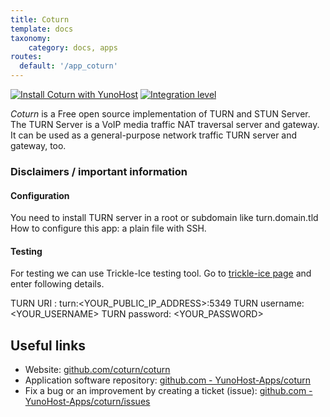 ```yaml
---
title: Coturn
template: docs
taxonomy:
    category: docs, apps
routes:
  default: '/app_coturn'
---
```


[![Install Coturn with YunoHost](https://install-app.yunohost.org/install-with-yunohost.svg)](https://install-app.yunohost.org/?app=coturn) [![Integration level](https://dash.yunohost.org/integration/coturn.svg)](https://dash.yunohost.org/appci/app/coturn)

*Coturn* is a Free open source implementation of TURN and STUN Server.
The TURN Server is a VoIP media traffic NAT traversal server and gateway. It can be used as a general-purpose network traffic TURN server and gateway, too.

### Disclaimers / important information

#### Configuration

You need to install TURN server in a root or subdomain like turn.domain.tld
How to configure this app: a plain file with SSH.

#### Testing

For testing we can use Trickle-Ice testing tool. Go to [trickle-ice page](https://webrtc.github.io/samples/src/content/peerconnection/trickle-ice/) and enter following details.

TURN URI     : turn:<YOUR_PUBLIC_IP_ADDRESS>:5349
TURN username: <YOUR_USERNAME>
TURN password: <YOUR_PASSWORD>

## Useful links

+ Website: [github.com/coturn/coturn](https://github.com/coturn/coturn)
+ Application software repository: [github.com - YunoHost-Apps/coturn](https://github.com/YunoHost-Apps/coturn_ynh)
+ Fix a bug or an improvement by creating a ticket (issue): [github.com - YunoHost-Apps/coturn/issues](https://github.com/YunoHost-Apps/coturn_ynh/issues)
